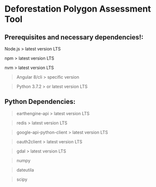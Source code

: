 # Deforestation Polygon Assessment Tool

## Prerequisites and necessary dependencies!:

Node.js > latest version LTS

npm > latest version LTS

nvm > latest version LTS

> Angular 8/cli > specific version

> Python 3.7.2 > or latest version LTS

## Python Dependencies:

> earthengine-api > latest version LTS
 
> redis > latest version LTS

> google-api-python-client > latest version LTS

> oauth2client > latest version LTS

> gdal > latest version LTS

> numpy

> dateutila

> scipy

